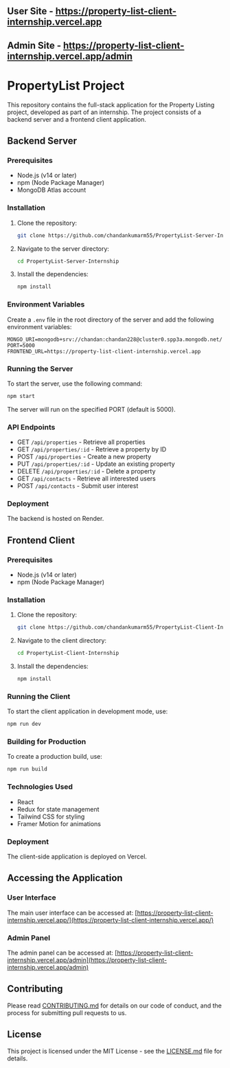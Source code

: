 ## User Site - https://property-list-client-internship.vercel.app
## Admin Site - https://property-list-client-internship.vercel.app/admin

# PropertyList Project

This repository contains the full-stack application for the Property Listing project, developed as part of an internship. The project consists of a backend server and a frontend client application.

## Backend Server

### Prerequisites
- Node.js (v14 or later)
- npm (Node Package Manager)
- MongoDB Atlas account

### Installation
1. Clone the repository:
   ```bash
   git clone https://github.com/chandankumarm55/PropertyList-Server-Internship.git
   ```
2. Navigate to the server directory:
   ```bash
   cd PropertyList-Server-Internship
   ```
3. Install the dependencies:
   ```bash
   npm install
   ```

### Environment Variables
Create a `.env` file in the root directory of the server and add the following environment variables:
```
MONGO_URI=mongodb+srv://chandan:chandan228@cluster0.spp3a.mongodb.net/
PORT=5000
FRONTEND_URL=https://property-list-client-internship.vercel.app
```

### Running the Server
To start the server, use the following command:
```bash
npm start
```
The server will run on the specified PORT (default is 5000).

### API Endpoints
- GET `/api/properties` - Retrieve all properties
- GET `/api/properties/:id` - Retrieve a property by ID
- POST `/api/properties` - Create a new property
- PUT `/api/properties/:id` - Update an existing property
- DELETE `/api/properties/:id` - Delete a property
- GET `/api/contacts` - Retrieve all interested users
- POST `/api/contacts` - Submit user interest

### Deployment
The backend is hosted on Render.

## Frontend Client

### Prerequisites
- Node.js (v14 or later)
- npm (Node Package Manager)

### Installation
1. Clone the repository:
   ```bash
   git clone https://github.com/chandankumarm55/PropertyList-Client-Internship.git
   ```
2. Navigate to the client directory:
   ```bash
   cd PropertyList-Client-Internship
   ```
3. Install the dependencies:
   ```bash
   npm install
   ```

### Running the Client
To start the client application in development mode, use:
```bash
npm run dev
```

### Building for Production
To create a production build, use:
```bash
npm run build
```

### Technologies Used
- React
- Redux for state management
- Tailwind CSS for styling
- Framer Motion for animations

### Deployment
The client-side application is deployed on Vercel.

## Accessing the Application

### User Interface
The main user interface can be accessed at:
[https://property-list-client-internship.vercel.app/](https://property-list-client-internship.vercel.app/)

### Admin Panel
The admin panel can be accessed at:
[https://property-list-client-internship.vercel.app/admin](https://property-list-client-internship.vercel.app/admin)

## Contributing
Please read [CONTRIBUTING.md](CONTRIBUTING.md) for details on our code of conduct, and the process for submitting pull requests to us.

## License
This project is licensed under the MIT License - see the [LICENSE.md](LICENSE.md) file for details.
